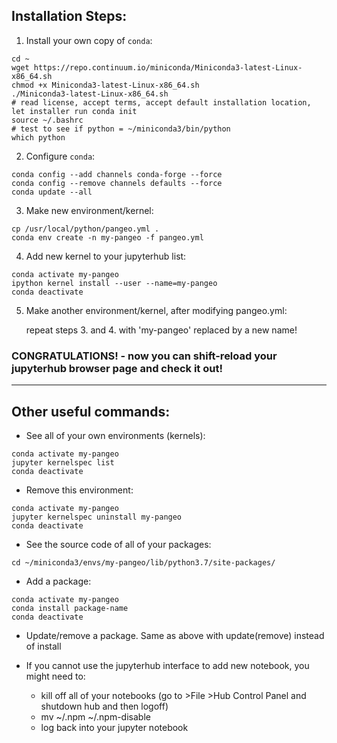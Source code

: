## Installation Steps:

1. Install your own copy of `conda`:

```
cd ~
wget https://repo.continuum.io/miniconda/Miniconda3-latest-Linux-x86_64.sh
chmod +x Miniconda3-latest-Linux-x86_64.sh
./Miniconda3-latest-Linux-x86_64.sh
# read license, accept terms, accept default installation location, let installer run conda init
source ~/.bashrc
# test to see if python = ~/miniconda3/bin/python
which python
```

2. Configure `conda`:

```
conda config --add channels conda-forge --force
conda config --remove channels defaults --force
conda update --all
```

3. Make new environment/kernel:

```
cp /usr/local/python/pangeo.yml .
conda env create -n my-pangeo -f pangeo.yml
```

4. Add new kernel to your jupyterhub list:

```
conda activate my-pangeo
ipython kernel install --user --name=my-pangeo
conda deactivate
```

5. Make another environment/kernel, after modifying pangeo.yml:

    repeat steps 3. and 4. with 'my-pangeo' replaced by a new name!
    
### CONGRATULATIONS! - now you can shift-reload your jupyterhub browser page and check it out!

---

## Other useful commands:

- See all of your own environments (kernels):

```
conda activate my-pangeo
jupyter kernelspec list
conda deactivate
```

- Remove this environment:

```
conda activate my-pangeo
jupyter kernelspec uninstall my-pangeo
conda deactivate
```


- See the source code of all of your packages:

```
cd ~/miniconda3/envs/my-pangeo/lib/python3.7/site-packages/
```


- Add a package:

```
conda activate my-pangeo
conda install package-name
conda deactivate
```

- Update/remove a package. Same as above with update(remove) instead of install


- If you cannot use the jupyterhub interface to add new notebook, you might need to:
  - kill off all of your notebooks (go to >File >Hub Control Panel  and shutdown hub and then logoff)
  - mv ~/.npm ~/.npm-disable
  - log back into your jupyter notebook
